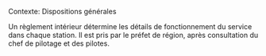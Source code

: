 Contexte: Dispositions générales

Un règlement intérieur détermine les détails de fonctionnement du service dans chaque station. Il est pris par le préfet de région, après consultation du chef de pilotage et des pilotes.